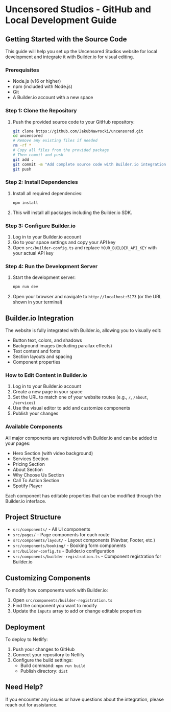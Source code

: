# Uncensored Studios - GitHub and Local Development Guide

## Getting Started with the Source Code

This guide will help you set up the Uncensored Studios website for local development and integrate it with Builder.io for visual editing.

### Prerequisites

- Node.js (v16 or higher)
- npm (included with Node.js)
- Git
- A Builder.io account with a new space

### Step 1: Clone the Repository

1. Push the provided source code to your GitHub repository:
   ```bash
   git clone https://github.com/JakubNawrocki/uncensored.git
   cd uncensored
   # Remove any existing files if needed
   rm -rf *
   # Copy all files from the provided package
   # Then commit and push
   git add .
   git commit -m "Add complete source code with Builder.io integration"
   git push
   ```

### Step 2: Install Dependencies

1. Install all required dependencies:
   ```bash
   npm install
   ```

2. This will install all packages including the Builder.io SDK.

### Step 3: Configure Builder.io

1. Log in to your Builder.io account
2. Go to your space settings and copy your API key
3. Open `src/builder-config.ts` and replace `YOUR_BUILDER_API_KEY` with your actual API key

### Step 4: Run the Development Server

1. Start the development server:
   ```bash
   npm run dev
   ```

2. Open your browser and navigate to `http://localhost:5173` (or the URL shown in your terminal)

## Builder.io Integration

The website is fully integrated with Builder.io, allowing you to visually edit:

- Button text, colors, and shadows
- Background images (including parallax effects)
- Text content and fonts
- Section layouts and spacing
- Component properties

### How to Edit Content in Builder.io

1. Log in to your Builder.io account
2. Create a new page in your space
3. Set the URL to match one of your website routes (e.g., `/`, `/about`, `/services`)
4. Use the visual editor to add and customize components
5. Publish your changes

### Available Components

All major components are registered with Builder.io and can be added to your pages:

- Hero Section (with video background)
- Services Section
- Pricing Section
- About Section
- Why Choose Us Section
- Call To Action Section
- Spotify Player

Each component has editable properties that can be modified through the Builder.io interface.

## Project Structure

- `src/components/` - All UI components
- `src/pages/` - Page components for each route
- `src/components/layout/` - Layout components (Navbar, Footer, etc.)
- `src/components/booking/` - Booking form components
- `src/builder-config.ts` - Builder.io configuration
- `src/components/builder-registration.ts` - Component registration for Builder.io

## Customizing Components

To modify how components work with Builder.io:

1. Open `src/components/builder-registration.ts`
2. Find the component you want to modify
3. Update the `inputs` array to add or change editable properties

## Deployment

To deploy to Netlify:

1. Push your changes to GitHub
2. Connect your repository to Netlify
3. Configure the build settings:
   - Build command: `npm run build`
   - Publish directory: `dist`

## Need Help?

If you encounter any issues or have questions about the integration, please reach out for assistance.
